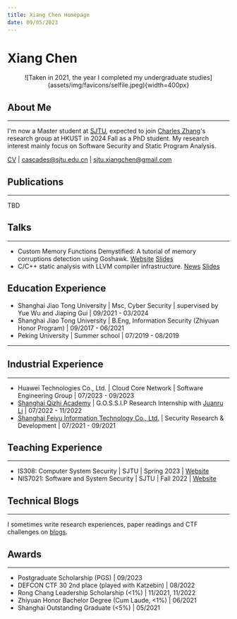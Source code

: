 ```yaml
---
title: Xiang Chen Homepage
date: 09/05/2023
---
```


<!-- generate html using pandoc: pandoc --standalone --template template.html index.md -o index.html -->

# Xiang Chen

<center>![Taken in 2021, the year I completed my undergraduate studies](assets/img/favicons/selfile.jpeg){width=400px}</center>

## About Me

---

I'm now a Master student at [SJTU](ttps://www.sjtu.edu.cn), expected to join [Charles Zhang](https://cse.hkust.edu.hk/~charlesz)'s research group at HKUST in 2024 Fall as a PhD student. My research interest mainly focus on Software Security and Static Program Analysis.

[CV](https://rxresu.me/cascades/curriculum-vitae) | cascades@sjtu.edu.cn | sjtu.xiangchen@gmail.com

## Publications

---

TBD

## Talks

---

- Custom Memory Functions Demystified: A tutorial of memory corruptions detection using Goshawk. [Website](https://github.com/cascades-sjtu/Goshawk-tutorial/) [Slides](https://github.com/cascades-sjtu/Goshawk-tutorial/blob/main/slide/asiaccs23-tutorial-export.pdf)
- C/C++ static analysis with LLVM compiler infrastructure. [News](https://mp.weixin.qq.com/s/QxfoEiuwiMxav5qtKWxfwg) [Slides](https://github.com/cascades-sjtu/Slides/blob/main/industry/vois-export.pdf)

## Education Experience

- Shanghai Jiao Tong University | Msc, Cyber Security | supervised by Yue Wu and Jiaping Gui | 09/2021 - 03/2024
- Shanghai Jiao Tong University | B.Eng, Information Security (Zhiyuan Honor Program) | 09/2017 - 06/2021
- Peking University | Summer school | 07/2019 - 08/2019

---

## Industrial Experience

---

- Huawei Technologies Co., Ltd. | Cloud Core Network | Software Engineering Group | 07/2023 - 09/2023
- [Shanghai Qizhi Academy](https://sqz.ac.cn) | G.O.S.S.I.P Research Internship with [Juanru Li](http://lijuanru.com) | 07/2022 - 11/2022
- [Shanghai Feiyu Information Technology Co., Ltd.](https://feysh.cn/#/) | Security Research & Development | 07/2021 - 09/2021

## Teaching Experience

---

- IS308: Computer System Security | SJTU | Spring 2023 | [Website](https://crypto.sjtu.edu.cn/is308)
- NIS7021: Software and System Security | SJTU | Fall 2022 | [Website](http://cascades-sjtu.github.io/nis7021-labs)

## Technical Blogs

---

I sometimes write research experiences, paper readings and CTF challenges on [blogs](https://cascades-sjtu.github.io/archives).

## Awards

---

- Postgraduate Scholarship (PGS) | 09/2023
- DEFCON CTF 30 2nd place (played with Katzebin) | 08/2022
- Rong Chang Leadership Scholarship (<1%) | 11/2021, 11/2022
- Zhiyuan Honor Bachelor Degree (Cum Laude, <1%) | 06/2021
- Shanghai Outstanding Graduate (<5%) | 05/2021

